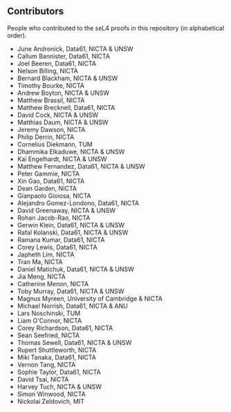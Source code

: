 <!--@TAG(DATA61_BSD)-->

Contributors
------------

People who contributed to the seL4 proofs in this repository (in alphabetical
order).

* June Andronick, Data61, NICTA & UNSW
* Callum Bannister, Data61, NICTA
* Joel Beeren, Data61, NICTA
* Nelson Billing, NICTA
* Bernard Blackham, NICTA & UNSW
* Timothy Bourke, NICTA
* Andrew Boyton, NICTA & UNSW
* Matthew Brassil, NICTA
* Matthew Brecknell, Data61, NICTA
* David Cock, NICTA & UNSW
* Matthias Daum, NICTA & UNSW
* Jeremy Dawson, NICTA
* Philip Derrin, NICTA
* Cornelius Diekmann, TUM
* Dhammika Elkaduwe, NICTA & UNSW
* Kai Engelhardt, NICTA & UNSW
* Matthew Fernandez, Data61, NICTA & UNSW
* Peter Gammie, NICTA
* Xin Gao, Data61, NICTA
* Dean Garden, NICTA
* Gianpaolo Gioiosa, NICTA
* Alejandro Gomez-Londono, Data61, NICTA
* David Greenaway, NICTA & UNSW
* Rohan Jacob-Rao, NICTA
* Gerwin Klein, Data61, NICTA & UNSW
* Rafal Kolanski, Data61, NICTA & UNSW
* Ramana Kumar, Data61, NICTA
* Corey Lewis, Data61, NICTA
* Japheth Lim, NICTA
* Tran Ma, NICTA
* Daniel Matichuk, Data61, NICTA & UNSW
* Jia Meng, NICTA
* Catherine Menon, NICTA
* Toby Murray, Data61, NICTA & UNSW
* Magnus Myreen, University of Cambridge & NICTA
* Michael Norrish, Data61, NICTA & ANU
* Lars Noschinski, TUM
* Liam O'Connor, NICTA
* Corey Richardson, Data61, NICTA
* Sean Seefried, NICTA
* Thomas Sewell, Data61, NICTA & UNSW
* Rupert Shuttleworth, NICTA
* Miki Tanaka, Data61, NICTA
* Vernon Tang, NICTA
* Sophie Taylor, Data61, NICTA
* David Tsai, NICTA
* Harvey Tuch, NICTA & UNSW
* Simon Winwood, NICTA
* Nickolai Zeldovich, MIT
